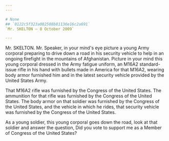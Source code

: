 ```yaml
---
---

# None
## `0122c5f323a082508b81136e16c2a691`
`Mr. SKELTON — 8 October 2009`

---
```



Mr. SKELTON. Mr. Speaker, in your mind's eye picture a young Army 
corporal preparing to drive down a road in his security vehicle to help 
in an ongoing firefight in the mountains of Afghanistan. Picture in 
your mind this young corporal dressed in the Army fatigue uniform, an 
M16A2 standard-issue rifle in his hand with bullets made in America for 
that M16A2, wearing body armor furnished him and in the latest security 
vehicle provided by the United States Army.



That M16A2 rifle was furnished by the Congress of the United States. 
The ammunition for that rifle was furnished by the Congress of the 
United States. The body armor on that soldier was furnished by the 
Congress of the United States, and the vehicle in which he rides, that 
security vehicle was furnished by the Congress of the United States.

As a young soldier, this young corporal goes down the road, look at 
that soldier and answer the question, Did you vote to support me as a 
Member of Congress of the United States?